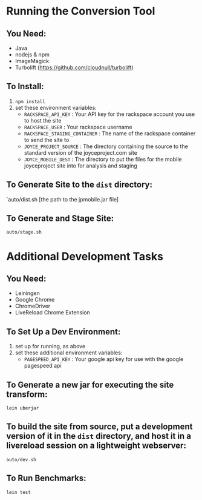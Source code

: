 Running the Conversion Tool
===========================

You Need:
---------
- Java
- nodejs & npm
- ImageMagick
- Turbolift (https://github.com/cloudnull/turbolift)

To Install:
-----------
1. `npm install`
2. set these environment variables:
   - `RACKSPACE_API_KEY` : Your API key for the rackspace account you
     use to host the site
   - `RACKSPACE_USER` : Your rackspace username
   - `RACKSPACE_STAGING_CONTAINER` : The name of the rackspace container
     to send the site to
   - `JOYCE_PROJECT_SOURCE` : The directory containing the source to the
     standard version of the joyceproject.com site
   - `JOYCE_MOBILE_DEST` : The directory to put the files for the mobile
     joyceproject site into for analysis and staging

To Generate Site to the `dist` directory:
---------------------------------------
`auto/dist.sh [the path to the jpmobile.jar file]

To Generate and Stage Site:
---------------------------
`auto/stage.sh`

Additional Development Tasks
============================

You Need:
---------
- Leiningen
- Google Chrome
- ChromeDriver
- LiveReload Chrome Extension

To Set Up a Dev Environment:
----------------------------
1. set up for running, as above
2. set these additional environment variables:
   - `PAGESPEED_API_KEY` : Your google api key for use with the google
     pagespeed api

To Generate a new jar for executing the site transform:
-------------------------------------------------------
`lein uberjar`

To build the site from source, put a development version of it in the
`dist` directory, and host it in a livereload session on a lightweight
webserver:
--------------------------------------------------------------------
`auto/dev.sh`

To Run Benchmarks:
------------------
`lein test`

